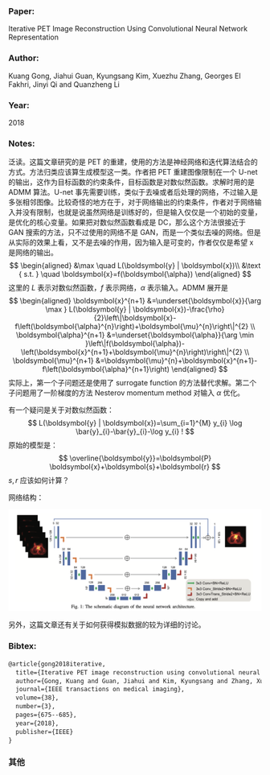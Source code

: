 ### Paper:

Iterative PET Image Reconstruction Using Convolutional Neural Network Representation

### Author:

Kuang Gong, Jiahui Guan, Kyungsang Kim, Xuezhu Zhang, Georges El Fakhri, Jinyi Qi and Quanzheng Li

### Year:

2018

### Notes:

泛读。这篇文章研究的是 PET 的重建，使用的方法是神经网络和迭代算法结合的方式。方法归类应该算生成模型这一类。作者把 PET 重建图像限制在一个 U-net 的输出，这作为目标函数的约束条件，目标函数是对数似然函数。求解时用的是 ADMM 算法。U-net 事先需要训练，类似于去噪或者后处理的网络，不过输入是多张相邻图像。比较奇怪的地方在于，对于网络输出的约束条件，作者对于网络输入并没有限制，也就是说虽然网络是训练好的，但是输入仅仅是一个初始的变量，是优化的核心变量。如果把对数似然函数看成是 DC，那么这个方法很接近于 GAN 搜索的方法，只不过使用的网络不是 GAN，而是一个类似去噪的网络。但是从实际的效果上看，又不是去噪的作用，因为输入是可变的，作者仅仅是希望 x 是网络的输出。
$$
\begin{aligned}
&\max \quad L(\boldsymbol{y} | \boldsymbol{x})\\
&\text { s.t. } \quad \boldsymbol{x}=f(\boldsymbol{\alpha})
\end{aligned}
$$
这里的 $L$ 表示对数似然函数，$f$ 表示网络，$\alpha$ 表示输入。ADMM 展开是
$$
\begin{aligned}
\boldsymbol{x}^{n+1} &=\underset{\boldsymbol{x}}{\arg \max } L(\boldsymbol{y} | \boldsymbol{x})-\frac{\rho}{2}\left\|\boldsymbol{x}-f\left(\boldsymbol{\alpha}^{n}\right)+\boldsymbol{\mu}^{n}\right\|^{2} \\
\boldsymbol{\alpha}^{n+1} &=\underset{\boldsymbol{\alpha}}{\arg \min }\left\|f(\boldsymbol{\alpha})-\left(\boldsymbol{x}^{n+1}+\boldsymbol{\mu}^{n}\right)\right\|^{2} \\
\boldsymbol{\mu}^{n+1} &=\boldsymbol{\mu}^{n}+\boldsymbol{x}^{n+1}-f\left(\boldsymbol{\alpha}^{n+1}\right)
\end{aligned}
$$
实际上，第一个子问题还是使用了 surrogate function 的方法替代求解。第二个子问题用了一阶梯度的方法 Nesterov momentum method 对输入 $\alpha$ 优化。

有一个疑问是关于对数似然函数：
$$
L(\boldsymbol{y} | \boldsymbol{x})=\sum_{i=1}^{M} y_{i} \log \bar{y}_{i}-\bar{y}_{i}-\log y_{i} !
$$
原始的模型是：
$$
\overline{\boldsymbol{y}}=\boldsymbol{P} \boldsymbol{x}+\boldsymbol{s}+\boldsymbol{r}
$$
$s, r$ 应该如何计算？

网络结构：

<img src="https://raw.githubusercontent.com/Theodore-PKU/pictures/master/20200326223131.png"/>

另外，这篇文章还有关于如何获得模拟数据的较为详细的讨论。

### Bibtex:

```latex
@article{gong2018iterative,
  title={Iterative PET image reconstruction using convolutional neural network representation},
  author={Gong, Kuang and Guan, Jiahui and Kim, Kyungsang and Zhang, Xuezhu and Yang, Jaewon and Seo, Youngho and El Fakhri, Georges and Qi, Jinyi and Li, Quanzheng},
  journal={IEEE transactions on medical imaging},
  volume={38},
  number={3},
  pages={675--685},
  year={2018},
  publisher={IEEE}
}
```

### 其他

